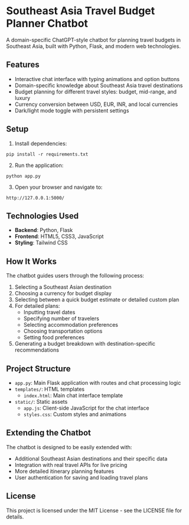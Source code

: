 # Southeast Asia Travel Budget Planner Chatbot

A domain-specific ChatGPT-style chatbot for planning travel budgets in Southeast Asia, built with Python, Flask, and modern web technologies.

## Features

- Interactive chat interface with typing animations and option buttons
- Domain-specific knowledge about Southeast Asia travel destinations
- Budget planning for different travel styles: budget, mid-range, and luxury
- Currency conversion between USD, EUR, INR, and local currencies
- Dark/light mode toggle with persistent settings

## Setup

1. Install dependencies:
```
pip install -r requirements.txt
```

2. Run the application:
```
python app.py
```

3. Open your browser and navigate to:
```
http://127.0.0.1:5000/
```

## Technologies Used

- **Backend**: Python, Flask
- **Frontend**: HTML5, CSS3, JavaScript
- **Styling**: Tailwind CSS

## How It Works

The chatbot guides users through the following process:

1. Selecting a Southeast Asian destination
2. Choosing a currency for budget display
3. Selecting between a quick budget estimate or detailed custom plan
4. For detailed plans:
   - Inputting travel dates
   - Specifying number of travelers
   - Selecting accommodation preferences
   - Choosing transportation options
   - Setting food preferences
5. Generating a budget breakdown with destination-specific recommendations

## Project Structure

- `app.py`: Main Flask application with routes and chat processing logic
- `templates/`: HTML templates
  - `index.html`: Main chat interface template
- `static/`: Static assets
  - `app.js`: Client-side JavaScript for the chat interface
  - `styles.css`: Custom styles and animations

## Extending the Chatbot

The chatbot is designed to be easily extended with:

- Additional Southeast Asian destinations and their specific data
- Integration with real travel APIs for live pricing
- More detailed itinerary planning features
- User authentication for saving and loading travel plans

## License

This project is licensed under the MIT License - see the LICENSE file for details. 